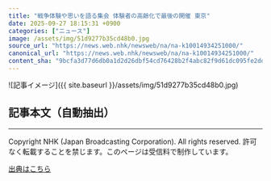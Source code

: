 ```yaml
---
title: "戦争体験や思いを語る集会 体験者の高齢化で最後の開催 東京"
date: 2025-09-27 18:15:31 +0900
categories: ["ニュース"]
image: /assets/img/51d9277b35cd48b0.jpg
source_url: "https://news.web.nhk/newsweb/na/na-k10014934251000/"
canonical_url: "https://news.web.nhk/newsweb/na/na-k10014934251000/"
content_sha: "9bcfa3d77d6db0a1d2d26dbf54cd76428b2f4abc82f9d61dc095fe2dd3c61e19"
---
```


![記事イメージ]({{ site.baseurl }}/assets/img/51d9277b35cd48b0.jpg)

## 記事本文（自動抽出）
<div><div class="_13tndsj2"><nav aria-label="フッターサイトナビゲーション" class="_13tndsj4"></nav><hr class="esl7kn2s esl7kn1l esl7kn1n _14xli2ae"><p class="esl7kn2s esl7kn1m esl7kn1o _1yvk0f68 _1lugom81">Copyright NHK (Japan Broadcasting Corporation). All rights reserved. 許可なく転載することを禁じます。このページは受信料で制作しています。</p></div></div>

[出典はこちら](https://news.web.nhk/newsweb/na/na-k10014934251000/)
